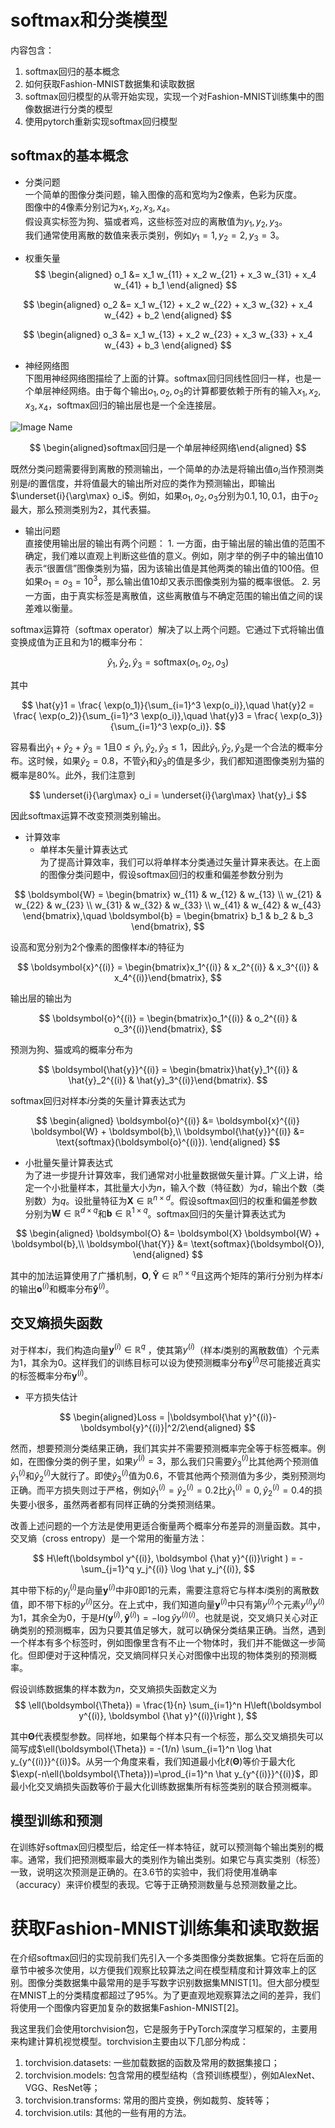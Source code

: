 # softmax和分类模型
内容包含：
1. softmax回归的基本概念
2. 如何获取Fashion-MNIST数据集和读取数据
3. softmax回归模型的从零开始实现，实现一个对Fashion-MNIST训练集中的图像数据进行分类的模型
4. 使用pytorch重新实现softmax回归模型

## softmax的基本概念

- 分类问题  
  一个简单的图像分类问题，输入图像的高和宽均为2像素，色彩为灰度。  
  图像中的4像素分别记为$x_1, x_2, x_3, x_4$。  
  假设真实标签为狗、猫或者鸡，这些标签对应的离散值为$y_1, y_2, y_3$。  
  我们通常使用离散的数值来表示类别，例如$y_1=1, y_2=2, y_3=3$。

- 权重矢量  
$$
 \begin{aligned} o_1 &= x_1 w_{11} + x_2 w_{21} + x_3 w_{31} + x_4 w_{41} + b_1 \end{aligned} 
$$

$$
 \begin{aligned} o_2 &= x_1 w_{12} + x_2 w_{22} + x_3 w_{32} + x_4 w_{42} + b_2 \end{aligned} 
$$

$$
 \begin{aligned} o_3 &= x_1 w_{13} + x_2 w_{23} + x_3 w_{33} + x_4 w_{43} + b_3 \end{aligned} 
$$

- 神经网络图  
  下图用神经网络图描绘了上面的计算。softmax回归同线性回归一样，也是一个单层神经网络。由于每个输出$o_1, o_2, o_3$的计算都要依赖于所有的输入$x_1, x_2, x_3, x_4$，softmax回归的输出层也是一个全连接层。

![Image Name](https://cdn.kesci.com/upload/image/q5hmymezog.png)

$$
\begin{aligned}softmax回归是一个单层神经网络\end{aligned}
$$

既然分类问题需要得到离散的预测输出，一个简单的办法是将输出值$o_i$当作预测类别是$i$的置信度，并将值最大的输出所对应的类作为预测输出，即输出 $\underset{i}{\arg\max} o_i$。例如，如果$o_1,o_2,o_3$分别为$0.1,10,0.1$，由于$o_2$最大，那么预测类别为2，其代表猫。

- 输出问题  
  直接使用输出层的输出有两个问题：
      1. 一方面，由于输出层的输出值的范围不确定，我们难以直观上判断这些值的意义。例如，刚才举的例子中的输出值10表示“很置信”图像类别为猫，因为该输出值是其他两类的输出值的100倍。但如果$o_1=o_3=10^3$，那么输出值10却又表示图像类别为猫的概率很低。
      2. 另一方面，由于真实标签是离散值，这些离散值与不确定范围的输出值之间的误差难以衡量。

softmax运算符（softmax operator）解决了以上两个问题。它通过下式将输出值变换成值为正且和为1的概率分布：

$$
 \hat{y}_1, \hat{y}_2, \hat{y}_3 = \text{softmax}(o_1, o_2, o_3) 
$$

其中

$$
 \hat{y}1 = \frac{ \exp(o_1)}{\sum_{i=1}^3 \exp(o_i)},\quad \hat{y}2 = \frac{ \exp(o_2)}{\sum_{i=1}^3 \exp(o_i)},\quad \hat{y}3 = \frac{ \exp(o_3)}{\sum_{i=1}^3 \exp(o_i)}. 
$$

容易看出$\hat{y}_1 + \hat{y}_2 + \hat{y}_3 = 1$且$0 \leq \hat{y}_1, \hat{y}_2, \hat{y}_3 \leq 1$，因此$\hat{y}_1, \hat{y}_2, \hat{y}_3$是一个合法的概率分布。这时候，如果$\hat{y}_2=0.8$，不管$\hat{y}_1$和$\hat{y}_3$的值是多少，我们都知道图像类别为猫的概率是80%。此外，我们注意到

$$
 \underset{i}{\arg\max} o_i = \underset{i}{\arg\max} \hat{y}_i 
$$

因此softmax运算不改变预测类别输出。

- 计算效率
    - 单样本矢量计算表达式  
      为了提高计算效率，我们可以将单样本分类通过矢量计算来表达。在上面的图像分类问题中，假设softmax回归的权重和偏差参数分别为

$$
 \boldsymbol{W} = \begin{bmatrix} w_{11} & w_{12} & w_{13} \\ w_{21} & w_{22} & w_{23} \\ w_{31} & w_{32} & w_{33} \\ w_{41} & w_{42} & w_{43} \end{bmatrix},\quad \boldsymbol{b} = \begin{bmatrix} b_1 & b_2 & b_3 \end{bmatrix}, 
$$

设高和宽分别为2个像素的图像样本$i$的特征为

$$
\boldsymbol{x}^{(i)} = \begin{bmatrix}x_1^{(i)} & x_2^{(i)} & x_3^{(i)} & x_4^{(i)}\end{bmatrix},
$$

输出层的输出为

$$
\boldsymbol{o}^{(i)} = \begin{bmatrix}o_1^{(i)} & o_2^{(i)} & o_3^{(i)}\end{bmatrix},
$$

预测为狗、猫或鸡的概率分布为
    
$$
\boldsymbol{\hat{y}}^{(i)} = \begin{bmatrix}\hat{y}_1^{(i)} & \hat{y}_2^{(i)} & \hat{y}_3^{(i)}\end{bmatrix}.
$$

softmax回归对样本$i$分类的矢量计算表达式为

$$
 \begin{aligned} \boldsymbol{o}^{(i)} &= \boldsymbol{x}^{(i)} \boldsymbol{W} + \boldsymbol{b},\\ \boldsymbol{\hat{y}}^{(i)} &= \text{softmax}(\boldsymbol{o}^{(i)}). \end{aligned} 
$$

- 小批量矢量计算表达式  
    为了进一步提升计算效率，我们通常对小批量数据做矢量计算。广义上讲，给定一个小批量样本，其批量大小为$n$，输入个数（特征数）为$d$，输出个数（类别数）为$q$。设批量特征为$\boldsymbol{X} \in \mathbb{R}^{n \times d}$。假设softmax回归的权重和偏差参数分别为$\boldsymbol{W} \in \mathbb{R}^{d \times q}$和$\boldsymbol{b} \in \mathbb{R}^{1 \times q}$。softmax回归的矢量计算表达式为

$$
 \begin{aligned} \boldsymbol{O} &= \boldsymbol{X} \boldsymbol{W} + \boldsymbol{b},\\ \boldsymbol{\hat{Y}} &= \text{softmax}(\boldsymbol{O}), \end{aligned} 
$$

其中的加法运算使用了广播机制，$\boldsymbol{O}, \boldsymbol{\hat{Y}} \in \mathbb{R}^{n \times q}$且这两个矩阵的第$i$行分别为样本$i$的输出$\boldsymbol{o}^{(i)}$和概率分布$\boldsymbol{\hat{y}}^{(i)}$。

## 交叉熵损失函数

对于样本$i$，我们构造向量$\boldsymbol{y}^{(i)}\in \mathbb{R}^{q}$ ，使其第$y^{(i)}$（样本$i$类别的离散数值）个元素为1，其余为0。这样我们的训练目标可以设为使预测概率分布$\boldsymbol{\hat y}^{(i)}$尽可能接近真实的标签概率分布$\boldsymbol{y}^{(i)}$。

- 平方损失估计  

$$
\begin{aligned}Loss = |\boldsymbol{\hat y}^{(i)}-\boldsymbol{y}^{(i)}|^2/2\end{aligned}
$$


然而，想要预测分类结果正确，我们其实并不需要预测概率完全等于标签概率。例如，在图像分类的例子里，如果$y^{(i)}=3$，那么我们只需要$\hat{y}^{(i)}_3$比其他两个预测值$\hat{y}^{(i)}_1$和$\hat{y}^{(i)}_2$大就行了。即使$\hat{y}^{(i)}_3$值为0.6，不管其他两个预测值为多少，类别预测均正确。而平方损失则过于严格，例如$\hat y^{(i)}_1=\hat y^{(i)}_2=0.2$比$\hat y^{(i)}_1=0, \hat y^{(i)}_2=0.4$的损失要小很多，虽然两者都有同样正确的分类预测结果。

改善上述问题的一个方法是使用更适合衡量两个概率分布差异的测量函数。其中，交叉熵（cross entropy）是一个常用的衡量方法：


$$
H\left(\boldsymbol y^{(i)}, \boldsymbol {\hat y}^{(i)}\right ) = -\sum_{j=1}^q y_j^{(i)} \log \hat y_j^{(i)},
$$


其中带下标的$y_j^{(i)}$是向量$\boldsymbol y^{(i)}$中非0即1的元素，需要注意将它与样本$i$类别的离散数值，即不带下标的$y^{(i)}$区分。在上式中，我们知道向量$\boldsymbol y^{(i)}$中只有第$y^{(i)}$个元素$y^{(i)}{y^{(i)}}$为1，其余全为0，于是$H(\boldsymbol y^{(i)}, \boldsymbol {\hat y}^{(i)}) = -\log \hat y{y^{(i)}}^{(i)}$。也就是说，交叉熵只关心对正确类别的预测概率，因为只要其值足够大，就可以确保分类结果正确。当然，遇到一个样本有多个标签时，例如图像里含有不止一个物体时，我们并不能做这一步简化。但即便对于这种情况，交叉熵同样只关心对图像中出现的物体类别的预测概率。

假设训练数据集的样本数为$n$，交叉熵损失函数定义为 
$$
\ell(\boldsymbol{\Theta}) = \frac{1}{n} \sum_{i=1}^n H\left(\boldsymbol y^{(i)}, \boldsymbol {\hat y}^{(i)}\right ),
$$

其中$\boldsymbol{\Theta}$代表模型参数。同样地，如果每个样本只有一个标签，那么交叉熵损失可以简写成$\ell(\boldsymbol{\Theta}) = -(1/n) \sum_{i=1}^n \log \hat y_{y^{(i)}}^{(i)}$。从另一个角度来看，我们知道最小化$\ell(\boldsymbol{\Theta})$等价于最大化$\exp(-n\ell(\boldsymbol{\Theta}))=\prod_{i=1}^n \hat y_{y^{(i)}}^{(i)}$，即最小化交叉熵损失函数等价于最大化训练数据集所有标签类别的联合预测概率。

## 模型训练和预测
在训练好softmax回归模型后，给定任一样本特征，就可以预测每个输出类别的概率。通常，我们把预测概率最大的类别作为输出类别。如果它与真实类别（标签）一致，说明这次预测是正确的。在3.6节的实验中，我们将使用准确率（accuracy）来评价模型的表现。它等于正确预测数量与总预测数量之比。

# 获取Fashion-MNIST训练集和读取数据
在介绍softmax回归的实现前我们先引入一个多类图像分类数据集。它将在后面的章节中被多次使用，以方便我们观察比较算法之间在模型精度和计算效率上的区别。图像分类数据集中最常用的是手写数字识别数据集MNIST[1]。但大部分模型在MNIST上的分类精度都超过了95%。为了更直观地观察算法之间的差异，我们将使用一个图像内容更加复杂的数据集Fashion-MNIST[2]。

我这里我们会使用torchvision包，它是服务于PyTorch深度学习框架的，主要用来构建计算机视觉模型。torchvision主要由以下几部分构成：
1. torchvision.datasets: 一些加载数据的函数及常用的数据集接口；
2. torchvision.models: 包含常用的模型结构（含预训练模型），例如AlexNet、VGG、ResNet等；
3. torchvision.transforms: 常用的图片变换，例如裁剪、旋转等；
4. torchvision.utils: 其他的一些有用的方法。